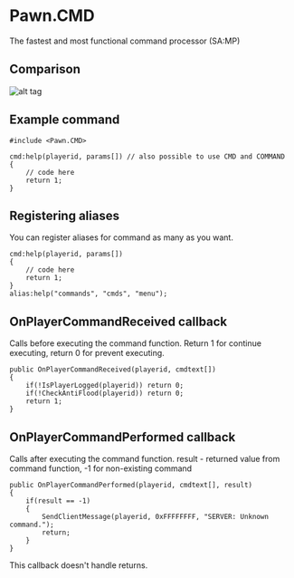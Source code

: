 # Pawn.CMD
The fastest and most functional command processor (SA:MP)
## Comparison
![alt tag](http://i.imgur.com/qGk9Axb.png)
## Example command
```pawn
#include <Pawn.CMD>

cmd:help(playerid, params[]) // also possible to use CMD and COMMAND
{
	// code here
	return 1;
}
```
## Registering aliases
You can register aliases for command as many as you want.
```pawn
cmd:help(playerid, params[])
{
	// code here
	return 1;
}
alias:help("commands", "cmds", "menu");
```
## OnPlayerCommandReceived callback
Calls before executing the command function. Return 1 for continue executing, return 0 for prevent executing.
```pawn
public OnPlayerCommandReceived(playerid, cmdtext[])
{
	if(!IsPlayerLogged(playerid)) return 0;
	if(!CheckAntiFlood(playerid)) return 0;
	return 1;
}
```
## OnPlayerCommandPerformed callback
Calls after executing the command function.
result - returned value from command function, -1 for non-existing command
```pawn
public OnPlayerCommandPerformed(playerid, cmdtext[], result)
{
	if(result == -1)
	{
		SendClientMessage(playerid, 0xFFFFFFFF, "SERVER: Unknown command.");
		return;
	}
}
```
This callback doesn't handle returns.